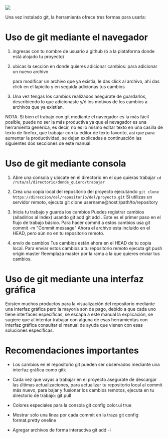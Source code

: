 ![](https://snipcart.com/media/10182/git-based-content-workflow-github.jpg)

Una vez instalado git, la herramienta ofrece tres formas para usarla:

# Uso de git mediante el navegador

1. ingresas con tu nombre de usuario a github (ó a la plataforma donde está alojado tu proyecto)

2. ubicas la sección en donde quieres adicionar cambios:
    para adicionar un nuevo archivo

    para modificar un archivo que ya existía, le das click al archivo, ahí das click en el lapicito y en seguida adicionas tus cambios

3. Una vez tengas los cambios realizados asegúrate de guardarlos, describiendo lo que adicionaste y/ó los motivos de los cambios a archivos que ya existían.

NOTA. Si bien el trabajo con git mediante el navegador es la más fácil posible, puede no ser la más productiva ya que el nevagador es una herramienta genérica, es decir, no es lo mismo editar texto en una casilla de texto de firefox, que trabajar con tu editor de texto favorito, así que para aumentar la productividad, se dejan explicadas a continuación las siguientes dos secciones de este manual.

# Uso de git mediante consola

1. Abre una consola y ubícate en el directorio en el que quieras trabajar
```cd /ruta/al/directorio/donde_quiero/trabajar```

2. Crea una copia local del repositorio del proyecto ejecutando
```git clone https://direccion/del/repositorio/del/proyecto.git```
Si utilizas un servidor remoto, ejecuta
    git clone username@host:/path/to/repository

3. Inicia tu trabajo y guarda los cambios
    Puedes registrar cambios (añadirlos al Index) usando
       git add <filename>
       git add .
    Este es el primer paso en el flujo de trabajo básico. Para hacer commit a estos cambios usa
       git commit -m "Commit message"
    Ahora el archivo esta incluído en el HEAD, pero aún no en tu repositorio remoto.

4. envío de cambios
    Tus cambios están ahora en el HEAD de tu copia local. Para enviar estos cambios a tu repositorio remoto ejecuta
        git push origin master
    Reemplaza master por la rama a la que quieres enviar tus cambios.

# Uso de git mediante una interfaz gráfica

Existen muchos productos para la visualización del repositorio mediante una interfaz gráfica pero la mayoría son de pago, debido a que cada uno tiene interfaces específicas, se escapa a este manual la explicación, se sugiere que al intentar trabajar con alguna de esas herramientas con interfaz gráfica consultar el manual de ayuda que vienen con esas soluciones específicas.


# Recomendaciones importantes

* Los cambios en el repositorio git pueden ser observados mediante una interfaz gráfica como gitk

* Cada vez que vayas a trabajar en el proyecto asegurate de descargar las últimas actualizaciones, para actualizar tu repositorio local al commit más nuevo, para bajar y fusionar los cambios remotos, ejecuta en tu directorio de trabajo:
        git pull

* Colores especiales para la consola
        git config color.ui true

* Mostrar sólo una línea por cada commit en la traza
    git config format.pretty oneline

* Agregar archivos de forma interactiva
  git add -i
